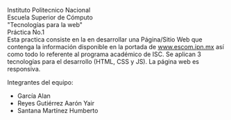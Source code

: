 Instituto Politecnico Nacional  
Escuela Superior de Cómputo  
"Tecnologías para la web"  
Práctica No.1  
Esta practica consiste en la en desarrollar una Página/Sitio Web que contenga la información disponible en la portada de www.escom.ipn.mx así como todo lo referente al programa académico de ISC. Se aplican 3 tecnologías para el desarrollo (HTML, CSS y JS). La página web es responsiva.

Integrantes del equipo:
- García Alan
- Reyes Gutiérrez Aarón Yair
- Santana Martínez Humberto